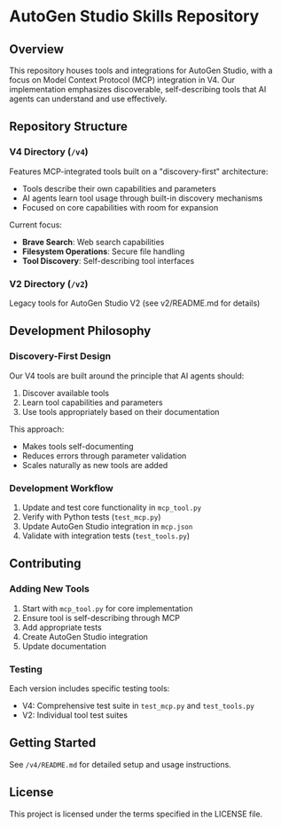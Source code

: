 # AutoGen Studio Skills Repository

## Overview
This repository houses tools and integrations for AutoGen Studio, with a focus on Model Context Protocol (MCP) integration in V4. Our implementation emphasizes discoverable, self-describing tools that AI agents can understand and use effectively.

## Repository Structure

### V4 Directory (`/v4`)
Features MCP-integrated tools built on a "discovery-first" architecture:
- Tools describe their own capabilities and parameters
- AI agents learn tool usage through built-in discovery mechanisms
- Focused on core capabilities with room for expansion

Current focus:
- **Brave Search**: Web search capabilities
- **Filesystem Operations**: Secure file handling
- **Tool Discovery**: Self-describing tool interfaces

### V2 Directory (`/v2`)
Legacy tools for AutoGen Studio V2 (see v2/README.md for details)

## Development Philosophy

### Discovery-First Design
Our V4 tools are built around the principle that AI agents should:
1. Discover available tools
2. Learn tool capabilities and parameters
3. Use tools appropriately based on their documentation

This approach:
- Makes tools self-documenting
- Reduces errors through parameter validation
- Scales naturally as new tools are added

### Development Workflow
1. Update and test core functionality in `mcp_tool.py`
2. Verify with Python tests (`test_mcp.py`)
3. Update AutoGen Studio integration in `mcp.json`
4. Validate with integration tests (`test_tools.py`)

## Contributing

### Adding New Tools
1. Start with `mcp_tool.py` for core implementation
2. Ensure tool is self-describing through MCP
3. Add appropriate tests
4. Create AutoGen Studio integration
5. Update documentation

### Testing
Each version includes specific testing tools:
- V4: Comprehensive test suite in `test_mcp.py` and `test_tools.py`
- V2: Individual tool test suites

## Getting Started
See `/v4/README.md` for detailed setup and usage instructions.

## License
This project is licensed under the terms specified in the LICENSE file.